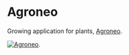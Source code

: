 # Agroneo

Growing application for plants, [Agroneo](https://agroneo.com). 

[![Agroneo](https://agroneo.net/ui/logo@128x128.png)](https://agroneo.com). 